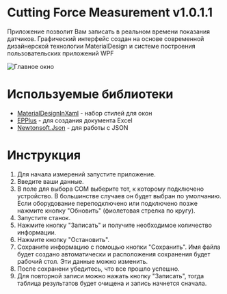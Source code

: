 # Cutting Force Measurement v1.0.1.1

Приложение позволит Вам записать в реальном времени показания датчиков.
Графический интерфейс создан на основе современной дизайнерской технологии MaterialDesign и системе построения пользовательских приложений WPF

![Главное окно](https://github.com/ortogo/CuttingForceMeasurement/raw/master/screenshots/MainWindow.webp)

# Используемые библиотеки

* [MaterialDesignInXaml](http://materialdesigninxaml.net/) - набор стилей для окон
* [EPPlus](https://github.com/JanKallman/EPPlus) - для создания документа Excel
* [Newtonsoft.Json](https://www.newtonsoft.com/json) - для работы с JSON

# Инструкция

1. Для начала измерений запустите приложение.
2. Введите ваши данные.
3. В поле для выбора COM выберите тот, к которому подключено устройство. В большинстве случаев он будет выбран по умолчанию. Если оборудование переподключено или подключено позже нажмите кнопку "Обновить" (фиолетовая стрелка по кругу).
4. Запустите станок.
5. Нажмите кнопку "Записать" и получите необходимое количество информации.
6. Нажмите кнопку "Остановить".
7. Сохраните информацию с помощью кнопки "Сохранить". Имя файла будет создано автоматически и расположения сохранения будет рабочий стол. Эти данные можно изменить.
8. После сохранени убедитесь, что все прошло успешно.
9. Для повторной записи можно нажать кнопку "Записать", тогда таблица результатов будет очищена и запись начнется сначала.
